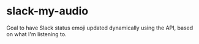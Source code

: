 # slack-my-audio
Goal to have Slack status emoji updated dynamically using the API, based on what I'm listening to.
